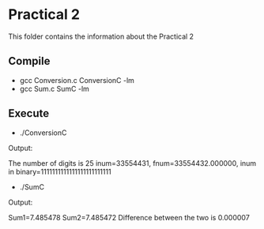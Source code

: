 # Practical 2

This folder contains the information about the Practical 2

## Compile

* gcc Conversion.c ConversionC -lm
* gcc Sum.c SumC -lm

## Execute

* ./ConversionC

Output: 

The number of digits is 25
inum=33554431,  fnum=33554432.000000, inum in binary=1111111111111111111111111

* ./SumC

Output: 

 Sum1=7.485478
 Sum2=7.485472
 Difference between the two is 0.000007
